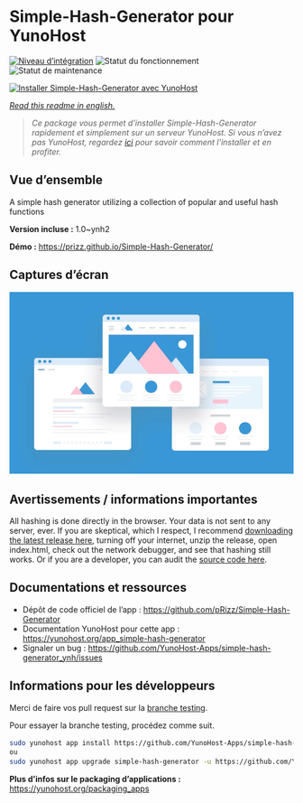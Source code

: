 <!--
N.B.: This README was automatically generated by https://github.com/YunoHost/apps/tree/master/tools/README-generator
It shall NOT be edited by hand.
-->

# Simple-Hash-Generator pour YunoHost

[![Niveau d’intégration](https://dash.yunohost.org/integration/simple-hash-generator.svg)](https://dash.yunohost.org/appci/app/simple-hash-generator) ![Statut du fonctionnement](https://ci-apps.yunohost.org/ci/badges/simple-hash-generator.status.svg) ![Statut de maintenance](https://ci-apps.yunohost.org/ci/badges/simple-hash-generator.maintain.svg)

[![Installer Simple-Hash-Generator avec YunoHost](https://install-app.yunohost.org/install-with-yunohost.svg)](https://install-app.yunohost.org/?app=simple-hash-generator)

*[Read this readme in english.](./README.md)*

> *Ce package vous permet d’installer Simple-Hash-Generator rapidement et simplement sur un serveur YunoHost.
Si vous n’avez pas YunoHost, regardez [ici](https://yunohost.org/#/install) pour savoir comment l’installer et en profiter.*

## Vue d’ensemble

A simple hash generator utilizing a collection of popular and useful hash functions


**Version incluse :** 1.0~ynh2

**Démo :** https://prizz.github.io/Simple-Hash-Generator/

## Captures d’écran

![Capture d’écran de Simple-Hash-Generator](./doc/screenshots/example.jpg)

## Avertissements / informations importantes

All hashing is done directly in the browser. Your data is not sent to any server, ever. If you are skeptical, which I respect, I recommend [downloading the latest release here](https://github.com/pRizz/Simple-Hash-Generator/releases), turning off your internet, unzip the release, open index.html, check out the network debugger, and see that hashing still works. Or if you are a developer, you can audit the [source code here](https://github.com/pRizz/Simple-Hash-Generator).

## Documentations et ressources

* Dépôt de code officiel de l’app : <https://github.com/pRizz/Simple-Hash-Generator>
* Documentation YunoHost pour cette app : <https://yunohost.org/app_simple-hash-generator>
* Signaler un bug : <https://github.com/YunoHost-Apps/simple-hash-generator_ynh/issues>

## Informations pour les développeurs

Merci de faire vos pull request sur la [branche testing](https://github.com/YunoHost-Apps/simple-hash-generator_ynh/tree/testing).

Pour essayer la branche testing, procédez comme suit.

``` bash
sudo yunohost app install https://github.com/YunoHost-Apps/simple-hash-generator_ynh/tree/testing --debug
ou
sudo yunohost app upgrade simple-hash-generator -u https://github.com/YunoHost-Apps/simple-hash-generator_ynh/tree/testing --debug
```

**Plus d’infos sur le packaging d’applications :** <https://yunohost.org/packaging_apps>